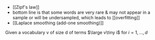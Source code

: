 - [[Zipf's law]]
- bottom line is that some words are very rare & may not appear in a sample or will be undersampled, which leads to [[overfitting]]
- [[Laplace smoothing (add-one smoothing)]]

Given a vocabulary v of size d of terms $\large v\tiny i$ for $i=1,...,d$
